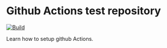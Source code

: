 # Github Actions test repository

[![Build](https://github.com/pts-archive/github-actions-test/workflows/Build/badge.svg)](https://github.com/pts-archive/github-actions-test/actions)

Learn how to setup github Actions.
